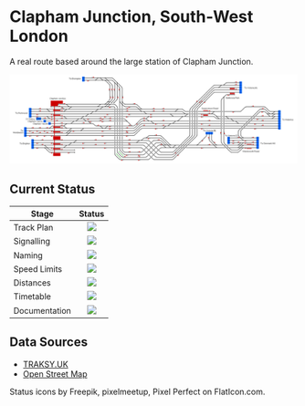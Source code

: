# Clapham Junction, South-West London
A real route based around the large station of Clapham Junction.

![Image of Current State of Map](Images/ClaphamJunction.bmp)

## Current Status

| Stage         | Status        |
| ------------- |:-------------:|
| Track Plan     | <img src="https://image.flaticon.com/icons/svg/1632/1632596.svg" height="24"> |
| Signalling      | <img src="https://image.flaticon.com/icons/svg/1632/1632596.svg" height="24">      |
| Naming | <img src="https://image.flaticon.com/icons/svg/1632/1632596.svg" height="24">      |
| Speed Limits | <img src="https://image.flaticon.com/icons/svg/390/390914.svg" height="24"> |
| Distances | <img src="https://image.flaticon.com/icons/svg/390/390914.svg" height="24"> |
| Timetable | <img src="https://image.flaticon.com/icons/svg/390/390914.svg" height="24"> |
| Documentation | <img src="https://image.flaticon.com/icons/svg/390/390914.svg" height="24"> |

## Data Sources

- [TRAKSY.UK](https://traksy.uk/live/M+55+CLPHMJN+11)
- [Open Street Map](https://www.openstreetmap.org/#map=15/51.4692/-0.1596)

Status icons by Freepik, pixelmeetup, Pixel Perfect on FlatIcon.com.
